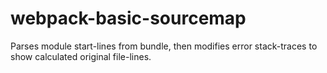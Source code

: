 # webpack-basic-sourcemap
Parses module start-lines from bundle, then modifies error stack-traces to show calculated original file-lines.

